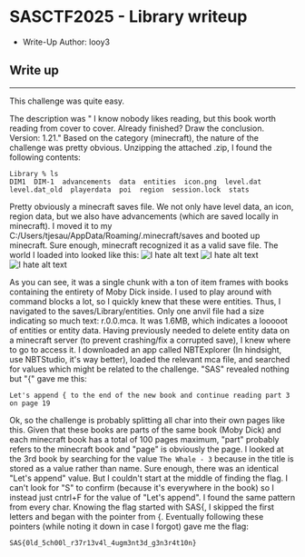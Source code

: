 # SASCTF2025 - Library writeup

- Write-Up Author: looy3 


## Write up  

---
This challenge was quite easy.

The description was " I know nobody likes reading, but this book worth reading from cover to cover. Already finished? Draw the conclusion.  Version: 1.21."
Based on the category (minecraft), the nature of the challenge was pretty obvious.
Unzipping the attached .zip, I found the following contents:
```
Library % ls
DIM1  DIM-1  advancements  data  entities  icon.png  level.dat  level.dat_old  playerdata  poi  region  session.lock  stats
```
Pretty obviously a minecraft saves file. We not only have level data, an icon, region data, but we also have advancements (which are saved locally in minecraft). I moved it to my C:/Users/tjesau/AppData/Roaming/.minecraft/saves and booted up minecraft. Sure enough, minecraft recognized it as a valid save file. The world I loaded into looked like this:
![I hate alt text](https://github.com/looy3/ctf-writeups/blob/main/SASCTF2025/minecraft/world.png)
![I hate alt text](https://github.com/looy3/ctf-writeups/blob/main/SASCTF2025/minecraft/books.png)
![I hate alt text](https://github.com/looy3/ctf-writeups/blob/main/SASCTF2025/minecraft/book.png)

As you can see, it was a single chunk with a ton of item frames with books containing the entirety of Moby Dick inside. I used to play around with command blocks a lot, so I quickly knew that these were entities. Thus, I navigated to the saves/Library/entities. Only one anvil file had a size indicating so much text: r.0.0.mca. It was 1.6MB, which indicates a looooot of entities or entity data. Having previously needed to delete entity data on a minecraft server (to prevent crashing/fix a corrupted save), I knew where to go to access it. I downloaded an app called NBTExplorer (In hindsight, use NBTStudio, it's way better), loaded the relevant mca file, and searched for values which might be related to the challenge. "SAS" revealed nothing but "{" gave me this: 
```
Let's append { to the end of the new book and continue reading part 3 on page 19
```
Ok, so the challenge is probably splitting all char into their own pages like this. Given that these books are parts of the same book (Moby Dick) and each minecraft book has a total of 100 pages maximum, "part" probably refers to the minecraft book and "page" is obviously the page. I looked at the 3rd book by searching for the value ```The Whale - 3``` because in the title is stored as a value rather than name. Sure enough, there was an identical "Let's append" value. But I couldn't start at the middle of finding the flag.
 I can't look for "S" to confirm (because it's everywhere in the book) so I instead just cntrl+F for the value of "Let's append". I found the same pattern from every char. Knowing the flag started with SAS{, I skipped the first letters and began with the pointer from {. Eventually following these pointers (while noting it down in case I forgot) gave me the flag:
 ```
 SAS{0ld_5ch00l_r37r13v4l_4ugm3nt3d_g3n3r4t10n}
 ```
 


